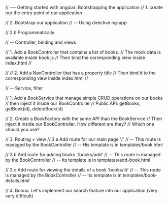 // --- Getting started with angular: Bootstrapping the application
// 1. create our the entry point of our application

// 2. Bootstrap our application
// -- Using directive ng-app

// 2.b Programmatically

// -- Controller, binding and views

// 1. Add a BookController that contains a list of books.
//  The mock data is available inside book.js
//  Then bind the corresponding view inside index.html
//

//
// 2. Add a NavController that has a property title
// Then bind it to the corresponding view inside index.html
//

// -- Service, filter

// 1. Add a BookService that manage simple CRUD operations on our books
// then inject it inside our BookController
// Public API: getBooks, getBook(id), deleteBook(id)

// 2. Create a BookFactory with the same API than the BookService
// Then inject it inside our BookController. How different are they?
// Which one should you use?

// 3. Routing + view
// 3.a Add route for our main page '/'
//   -- This route is managed by the BookController
//   -- His template is in templates/book.html

// 3.b Add route for adding books '/books/add'
//   -- This route is managed by the BookController
//   -- Its template is in templates/add-book.html

// 3.c Add route for viewing the details of a book 'books/id'
//   -- This route is managed by the BookController
//   -- Its template is in templates/book-details.html

// 4. Bonus: Let's implement our search feature into our application (very very difficult)





